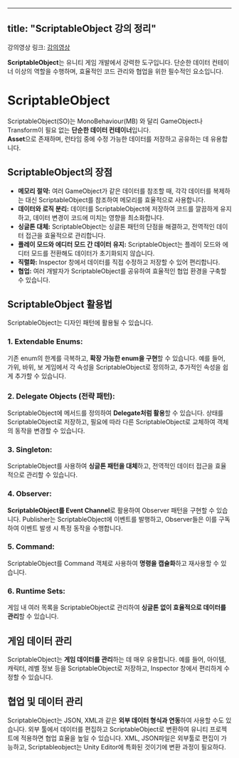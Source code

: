 
---
title:  "ScriptableObject 강의 정리"
---

강의영상 링크: [강의영상](https://www.youtube.com/watch?v=UBt1Icebh1g)

**ScriptableObject**는 유니티 게임 개발에서 강력한 도구입니다. 단순한 데이터 컨테이너 이상의 역할을 수행하며, 효율적인 코드 관리와 협업을 위한 필수적인 요소입니다. 

# ScriptableObject

ScriptableObject(SO)는 MonoBehaviour(MB) 와 달리 GameObject나 Transform이 필요 없는 **단순한 데이터 컨테이너**입니다.  
**Asset**으로 존재하며, 런타임 중에 수정 가능한 데이터를 저장하고 공유하는 데 유용합니다. 

## ScriptableObject의 장점

* **메모리 절약:** 여러 GameObject가 같은 데이터를 참조할 때, 각각 데이터를 복제하는 대신 ScriptableObject를 참조하여 메모리를 효율적으로 사용합니다.
* **데이터와 로직 분리:** 데이터를 ScriptableObject에 저장하여 코드를 깔끔하게 유지하고, 데이터 변경이 코드에 미치는 영향을 최소화합니다. 
* **싱글톤 대체:** ScriptableObject는 싱글톤 패턴의 단점을 해결하고, 전역적인 데이터 접근을 효율적으로 관리합니다.
* **플레이 모드와 에디터 모드 간 데이터 유지:** ScriptableObject는 플레이 모드와 에디터 모드를 전환해도 데이터가 초기화되지 않습니다.
* **직렬화:** Inspector 창에서 데이터를 직접 수정하고 저장할 수 있어 편리합니다.
* **협업:** 여러 개발자가 ScriptableObject를 공유하여 효율적인 협업 환경을 구축할 수 있습니다.

## ScriptableObject 활용법 

ScriptableObject는 디자인 패턴에 활용될 수 있습니다.  

### 1. Extendable Enums:

기존 enum의 한계를 극복하고, **확장 가능한 enum을 구현**할 수 있습니다. 예를 들어, 가위, 바위, 보 게임에서 각 속성을 ScriptableObject로 정의하고, 추가적인 속성을 쉽게 추가할 수 있습니다. 

### 2. Delegate Objects (전략 패턴): 

ScriptableObject에 메서드를 정의하여 **Delegate처럼 활용**할 수 있습니다. 상태를 ScriptableObject로 저장하고, 필요에 따라 다른 ScriptableObject로 교체하여 객체의 동작을 변경할 수 있습니다. 

### 3. Singleton: 

ScriptableObject를 사용하여 **싱글톤 패턴을 대체**하고, 전역적인 데이터 접근을 효율적으로 관리할 수 있습니다. 

### 4. Observer: 

**ScriptableObject를 Event Channel**로 활용하여 Observer 패턴을 구현할 수 있습니다. Publisher는 ScriptableObject에 이벤트를 발행하고, Observer들은 이를 구독하여 이벤트 발생 시 특정 동작을 수행합니다. 

### 5. Command: 

ScriptableObject를 Command 객체로 사용하여 **명령을 캡슐화**하고 재사용할 수 있습니다. 

### 6. Runtime Sets: 

게임 내 여러 목록을 ScriptableObject로 관리하여 **싱글톤 없이 효율적으로 데이터를 관리**할 수 있습니다. 

## 게임 데이터 관리 

ScriptableObject는 **게임 데이터를 관리**하는 데 매우 유용합니다. 예를 들어, 아이템, 캐릭터, 레벨 정보 등을 ScriptableObject로 저장하고, Inspector 창에서 편리하게 수정할 수 있습니다. 

## 협업 및 데이터 관리 

ScriptableObject는 JSON, XML과 같은 **외부 데이터 형식과 연동**하여 사용할 수도 있습니다. 외부 툴에서 데이터를 편집하고 ScriptableObject로 변환하여 유니티 프로젝트에 적용하면 협업 효율을 높일 수 있습니다. 
XML, JSON파일은 외부툴로 편집이 가능하고, Scriptableobject는 Unity Editor에 특화된 것이기에 변환 과정이 필요하다.
